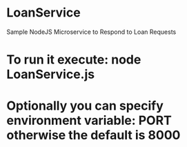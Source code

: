 # LoanService
Sample NodeJS Microservice to Respond to Loan Requests

# To run it execute: node LoanService.js

# Optionally you can specify environment variable: PORT otherwise the default is 8000

